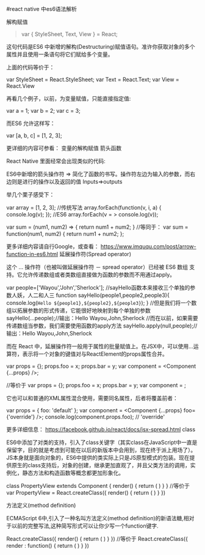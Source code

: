 #react native 中es6语法解析

解构赋值

>var {
  StyleSheet,
  Text,
  View
} = React;

这句代码是ES6 中新增的解构(Destructuring)赋值语句。准许你获取对象的多个属性并且使用一条语句将它们赋给多个变量。

上面的代码等价于：

var StyleSheet = React.StyleSheet;
var Text = React.Text;
var View = React.View

再看几个例子，以前，为变量赋值，只能直接指定值:

var a = 1;
var b = 2;
var c = 3;

而ES6 允许这样写：

var [a, b, c] = [1, 2, 3];

更详细的内容可参看： 变量的解构赋值
箭头函数

React Native 里面经常会出现类似的代码:

ES6中新增的箭头操作符 => 简化了函数的书写。操作符左边为输入的参数，而右边则是进行的操作以及返回的值 Inputs=>outputs

举几个栗子感受下：

var array = [1, 2, 3];
//传统写法
array.forEach(function(v, i, a) {
    console.log(v);
});
//ES6
array.forEach(v = > console.log(v));

var sum = (num1, num2) => { return num1 + num2; }
//等同于：
var sum = function(num1, num2) {
    return num1 + num2;
 };

更多详细内容请自行Google，或查看： https://www.imququ.com/post/arrow-function-in-es6.html
延展操作符(Spread operator)

这个 … 操作符（也被叫做延展操作符 － spread operator）已经被 ES6 数组 支持。它允许传递数组或者类数组直接做为函数的参数而不用通过apply。

var people=['Wayou','John','Sherlock'];
//sayHello函数本来接收三个单独的参数人妖，人二和人三
function sayHello(people1,people2,people3){
  console.log(`Hello ${people1},${people2},${people3}`);
}
//但是我们将一个数组以拓展参数的形式传递，它能很好地映射到每个单独的参数
sayHello(...people);//输出：Hello Wayou,John,Sherlock 
//而在以前，如果需要传递数组当参数，我们需要使用函数的apply方法
sayHello.apply(null,people);//输出：Hello Wayou,John,Sherlock

而在 React 中，延展操作符一般用于属性的批量赋值上。在JSX中，可以使用…运算符，表示将一个对象的键值对与ReactElement的props属性合并。

var props = {};
  props.foo = x;
  props.bar = y;
  var component = <Component {...props} />;
  
//等价于
var props = {};
  props.foo = x;
  props.bar = y;
  var component = <Component foo={x} bar={y} />;

它也可以和普通的XML属性混合使用，需要同名属性，后者将覆盖前者：

var props = { foo: 'default' };
var component = <Component {...props} foo={'override'} />;
console.log(component.props.foo); // 'override'

更多详细信息： https://facebook.github.io/react/docs/jsx-spread.html
class

ES6中添加了对类的支持，引入了class关键字（其实class在JavaScript中一直是保留字，目的就是考虑到可能在以后的新版本中会用到，现在终于派上用场了）。JS本身就是面向对象的，ES6中提供的类实际上只是JS原型模式的包装。现在提供原生的class支持后，对象的创建，继承更加直观了，并且父类方法的调用，实例化，静态方法和构造函数等概念都更加形象化。

class PropertyView extends Component {
  render() {
    return (
      <View></View>
    )
  }
}
//等价于
var PropertyView = React.createClass({
  render() {
    return (
      <View></View>
    )
  }
})

方法定义(method definition)

ECMAScript 6中,引入了一种名叫方法定义(method definition)的新语法糖,相对于以前的完整写法,这种简写形式可以让你少写一个function键字.

React.createClass({
  render() {
    return (
      <View></View>
    )
  }
})
//等价于
React.createClass({
  render : function() {
    return (
      <View></View>
    )
  }
})

